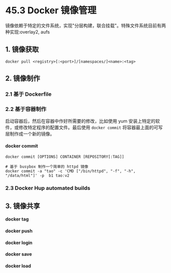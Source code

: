 # 45.3 Docker 镜像管理
镜像依赖于特定的文件系统，实现"分层构建，联合挂载"。特殊文件系统目前有两种实现:overlay2, aufs


## 1. 镜像获取
`docker pull <registry>[:<port>]/[namespaces/]<name>:<tag>`

## 2. 镜像制作
### 2.1 基于 Dockerfile

### 2.2 基于容器制作
启动容器后，然后在容器中作好所需要的修改，比如使用 yum 安装上特定的软件，或修改特定程序的配置文件。最后使用 `docker commit` 将容器最上面的可写层制作成一个新的镜像。

#### docker commit
`docker commit [OPTIONS] CONTAINER [REPOSITORY[:TAG]]`

```
# 基于 busybox 制作一个简单的 httpd 镜像
docker commit -a "tao" -c 'CMD ["/bin/httpd", "-f", "-h", "/data/html"]' -p  b1 tao:v2

```

### 2.3 Docker Hup automated builds

## 3. 镜像共享
#### docker tag

#### docker push

#### docker login

#### docker save

#### docker load
